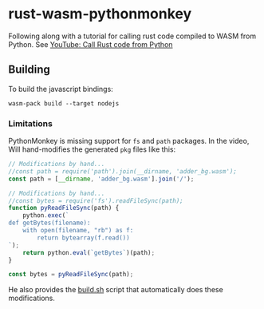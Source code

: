 # rust-wasm-pythonmonkey
Following along with a tutorial for calling rust code compiled to WASM from Python. See [YouTube: Call Rust code from Python](https://www.youtube.com/watch?v=jYCD0I-gdo8)

## Building
To build the javascript bindings:

```
wasm-pack build --target nodejs
```

### Limitations
PythonMonkey is missing support for `fs` and `path` packages. In the video, Will hand-modifies the generated `pkg` files like this:

```javascript
// Modifications by hand...
//const path = require('path').join(__dirname, 'adder_bg.wasm');
const path = [__dirname, 'adder_bg.wasm'].join('/');

// Modifications by hand...
//const bytes = require('fs').readFileSync(path);
function pyReadFileSync(path) {
    python.exec(`
def getBytes(filename):
    with open(filename, "rb") as f:
        return bytearray(f.read())
`);
    return python.eval(`getBytes`)(path);
}

const bytes = pyReadFileSync(path);
```

He also provides the [build.sh](./build.sh) script that automatically does these modifications.